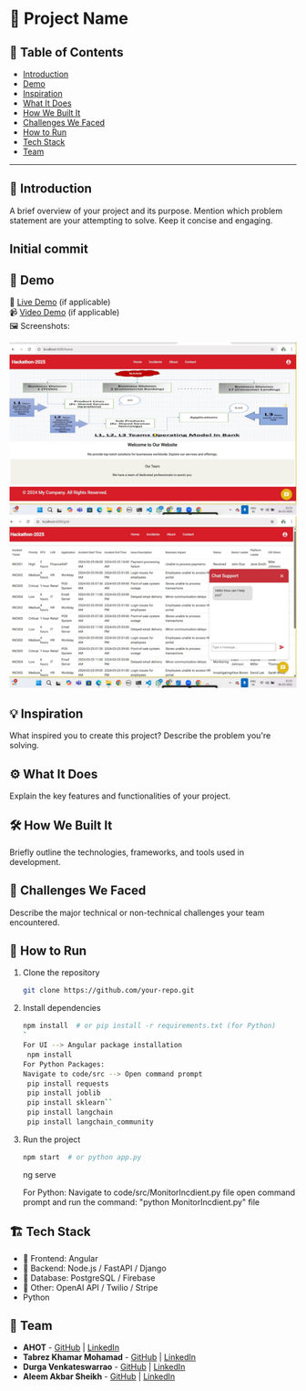 # 🚀 Project Name

## 📌 Table of Contents
- [Introduction](#introduction)
- [Demo](#demo)
- [Inspiration](#inspiration)
- [What It Does](#what-it-does)
- [How We Built It](#how-we-built-it)
- [Challenges We Faced](#challenges-we-faced)
- [How to Run](#how-to-run)
- [Tech Stack](#tech-stack)
- [Team](#team)

---

## 🎯 Introduction
A brief overview of your project and its purpose. Mention which problem statement are your attempting to solve. Keep it concise and engaging.

## Initial commit

## 🎥 Demo
🔗 [Live Demo](#) (if applicable)  
📹 [Video Demo](#) (if applicable)  
🖼️ Screenshots:

![Screenshot 1](https://github.com/ewfx/gaipl-a-h-o-t/blob/main/artifacts/demo/AHOTScreenshot1.jpg)
![Screenshot 2](https://github.com/ewfx/gaipl-a-h-o-t/blob/main/artifacts/demo/AHOTScreenshot2.jpg)

## 💡 Inspiration
What inspired you to create this project? Describe the problem you're solving.

## ⚙️ What It Does
Explain the key features and functionalities of your project.

## 🛠️ How We Built It
Briefly outline the technologies, frameworks, and tools used in development.

## 🚧 Challenges We Faced
Describe the major technical or non-technical challenges your team encountered.

## 🏃 How to Run
1. Clone the repository  
   ```sh
   git clone https://github.com/your-repo.git
   ```
2. Install dependencies  
   ```sh
   npm install  # or pip install -r requirements.txt (for Python)
   `
   For UI --> Angular package installation
    npm install
   For Python Packages:
   Navigate to code/src --> Open command prompt
    pip install requests
	pip install joblib
	pip install sklearn``
	pip install langchain
	pip install langchain_community
3. Run the project  
   ```sh
   npm start  # or python app.py
   ```
   ng serve

   For Python:
   Navigate to code/src/MonitorIncdient.py file
   open command prompt and run the command:  "python MonitorIncdient.py" file

## 🏗️ Tech Stack
- 🔹 Frontend: Angular
- 🔹 Backend: Node.js / FastAPI / Django
- 🔹 Database: PostgreSQL / Firebase
- 🔹 Other: OpenAI API / Twilio / Stripe
- Python

## 👥 Team
- **AHOT** - [GitHub](#) | [LinkedIn](#)
- **Tabrez Khamar Mohamad** - [GitHub](#) | [LinkedIn](#)
- **Durga Venkateswarrao** - [GitHub](#) | [LinkedIn](#)
- **Aleem Akbar Sheikh** - [GitHub](#) | [LinkedIn](#)
